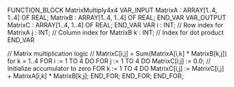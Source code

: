 FUNCTION_BLOCK MatrixMultiply4x4
VAR_INPUT
    MatrixA : ARRAY[1..4, 1..4] OF REAL;
    MatrixB : ARRAY[1..4, 1..4] OF REAL;
END_VAR
VAR_OUTPUT
    MatrixC : ARRAY[1..4, 1..4] OF REAL;
END_VAR
VAR
    i : INT; // Row index for MatrixA
    j : INT; // Column index for MatrixB
    k : INT; // Index for dot product
END_VAR

// Matrix multiplication logic
// MatrixC[i,j] = Sum(MatrixA[i,k] * MatrixB[k,j]) for k = 1..4
FOR i := 1 TO 4 DO
    FOR j := 1 TO 4 DO
        MatrixC[i,j] := 0.0; // Initialize accumulator to zero
        FOR k := 1 TO 4 DO
            MatrixC[i,j] := MatrixC[i,j] + MatrixA[i,k] * MatrixB[k,j];
        END_FOR;
    END_FOR;
END_FOR;

